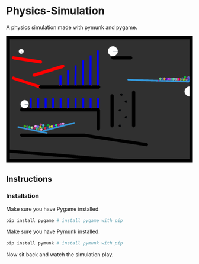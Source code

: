 # Physics-Simulation

A physics simulation made with pymunk and pygame.

![simulation.png](README.assets/simulation.png)

## Instructions

### Installation

Make sure you have Pygame installed.

```python
pip install pygame # install pygame with pip
```

Make sure you have Pymunk installed.

```python
pip install pymunk # install pymunk with pip
```

Now sit back and watch the simulation play.
